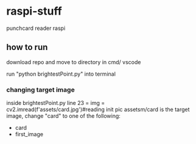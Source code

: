 # raspi-stuff
punchcard reader raspi

## how to run
download repo and move to directory in cmd/ vscode

run "python brightestPoint.py" into terminal

### changing target image

inside brightestPoint.py line 23 = img = cv2.imread(f'assets/card.jpg')#reading init pic
assetsm/card is the target image, change "card" to one of the following:
  * card
  * first_image
